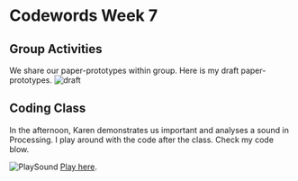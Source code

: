 # Codewords Week 7

## Group Activities
We share our paper-prototypes within group. Here is my draft paper- prototypes.
![draft](https://user-images.githubusercontent.com/68985217/94915513-62222880-04f0-11eb-963f-6f24dd6fb63b.gif)
## Coding Class
In the afternoon, Karen demonstrates us important and analyses a sound in Processing. I play around with the code after the class. Check my code blow.

![PlaySound](https://user-images.githubusercontent.com/68985217/94915523-64848280-04f0-11eb-9ead-53945bc40def.gif)
[Play here](https://faye12.github.io/CodeWord/Week_7/SoundPlay_Week7).


